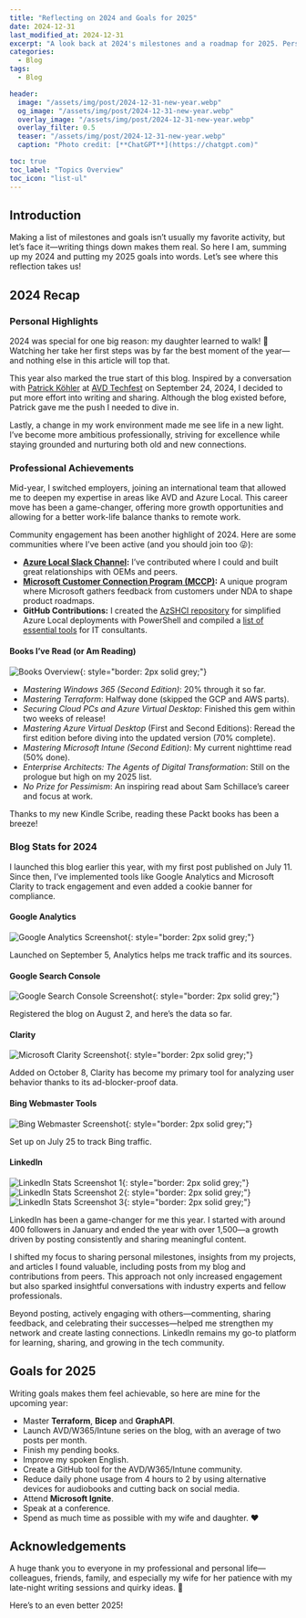 ```yaml
---
title: "Reflecting on 2024 and Goals for 2025"
date: 2024-12-31
last_modified_at: 2024-12-31
excerpt: "A look back at 2024's milestones and a roadmap for 2025. Personal growth, professional achievements and ambitious goals for the future."
categories: 
  - Blog
tags: 
  - Blog

header:
  image: "/assets/img/post/2024-12-31-new-year.webp"
  og_image: "/assets/img/post/2024-12-31-new-year.webp"
  overlay_image: "/assets/img/post/2024-12-31-new-year.webp"
  overlay_filter: 0.5  
  teaser: "/assets/img/post/2024-12-31-new-year.webp"
  caption: "Photo credit: [**ChatGPT**](https://chatgpt.com)"

toc: true
toc_label: "Topics Overview" 
toc_icon: "list-ul"
---
```


## Introduction

Making a list of milestones and goals isn’t usually my favorite activity, but let’s face it—writing things down makes them real. So here I am, summing up my 2024 and putting my 2025 goals into words. Let’s see where this reflection takes us!

## 2024 Recap

### Personal Highlights

2024 was special for one big reason: my daughter learned to walk! 🤗 Watching her take her first steps was by far the best moment of the year—and nothing else in this article will top that.

This year also marked the true start of this blog. Inspired by a conversation with [Patrick Köhler](https://www.linkedin.com/in/patrick-koehler/) at [AVD Techfest](https://avdtechfest.com/) on September 24, 2024, I decided to put more effort into writing and sharing. Although the blog existed before, Patrick gave me the push I needed to dive in.

Lastly, a change in my work environment made me see life in a new light. I’ve become more ambitious professionally, striving for excellence while staying grounded and nurturing both old and new connections.

### Professional Achievements

Mid-year, I switched employers, joining an international team that allowed me to deepen my expertise in areas like AVD and Azure Local. This career move has been a game-changer, offering more growth opportunities and allowing for a better work-life balance thanks to remote work.

Community engagement has been another highlight of 2024. Here are some communities where I’ve been active (and you should join too 😜):

- **[Azure Local Slack Channel](https://aka.ms/azurelocal-slack):** I’ve contributed where I could and built great relationships with OEMs and peers.
- **[Microsoft Customer Connection Program (MCCP)](https://aka.ms/joinccp):** A unique program where Microsoft gathers feedback from customers under NDA to shape product roadmaps.
- **GitHub Contributions:** I created the [AzSHCI repository](https://github.com/schmittnieto/AzSHCI) for simplified Azure Local deployments with PowerShell and compiled a [list of essential tools](https://schmitt-nieto.com/blog/github-tools/) for IT consultants.

#### Books I’ve Read (or Am Reading)
![Books Overview](/assets/img/post/2024-12-31-new-year/books.jpg){: style="border: 2px solid grey;"}

- *Mastering Windows 365 (Second Edition)*: 20% through it so far.
- *Mastering Terraform*: Halfway done (skipped the GCP and AWS parts).
- *Securing Cloud PCs and Azure Virtual Desktop*: Finished this gem within two weeks of release!
- *Mastering Azure Virtual Desktop* (First and Second Editions): Reread the first edition before diving into the updated version (70% complete).
- *Mastering Microsoft Intune (Second Edition)*: My current nighttime read (50% done).
- *Enterprise Architects: The Agents of Digital Transformation*: Still on the prologue but high on my 2025 list.
- *No Prize for Pessimism*: An inspiring read about Sam Schillace’s career and focus at work.

Thanks to my new Kindle Scribe, reading these Packt books has been a breeze!

### Blog Stats for 2024

I launched this blog earlier this year, with my first post published on July 11. Since then, I’ve implemented tools like Google Analytics and Microsoft Clarity to track engagement and even added a cookie banner for compliance.

#### Google Analytics
![Google Analytics Screenshot](/assets/img/post/2024-12-31-new-year/google-analytics.png){: style="border: 2px solid grey;"}

Launched on September 5, Analytics helps me track traffic and its sources.

#### Google Search Console
![Google Search Console Screenshot](/assets/img/post/2024-12-31-new-year/google-search-console.png){: style="border: 2px solid grey;"}

Registered the blog on August 2, and here’s the data so far.

#### Clarity
![Microsoft Clarity Screenshot](/assets/img/post/2024-12-31-new-year/clarity.png){: style="border: 2px solid grey;"}

Added on October 8, Clarity has become my primary tool for analyzing user behavior thanks to its ad-blocker-proof data.

#### Bing Webmaster Tools
![Bing Webmaster Screenshot](/assets/img/post/2024-12-31-new-year/bing-webmaster.png){: style="border: 2px solid grey;"}

Set up on July 25 to track Bing traffic.

#### LinkedIn
![LinkedIn Stats Screenshot 1](/assets/img/post/2024-12-31-new-year/linkedin1.png){: style="border: 2px solid grey;"}
![LinkedIn Stats Screenshot 2](/assets/img/post/2024-12-31-new-year/linkedin2.png){: style="border: 2px solid grey;"}
![LinkedIn Stats Screenshot 3](/assets/img/post/2024-12-31-new-year/linkedin2.png){: style="border: 2px solid grey;"}

LinkedIn has been a game-changer for me this year. I started with around 400 followers in January and ended the year with over 1,500—a growth driven by posting consistently and sharing meaningful content.

I shifted my focus to sharing personal milestones, insights from my projects, and articles I found valuable, including posts from my blog and contributions from peers. This approach not only increased engagement but also sparked insightful conversations with industry experts and fellow professionals.

Beyond posting, actively engaging with others—commenting, sharing feedback, and celebrating their successes—helped me strengthen my network and create lasting connections. LinkedIn remains my go-to platform for learning, sharing, and growing in the tech community.

## Goals for 2025

Writing goals makes them feel achievable, so here are mine for the upcoming year:

- Master **Terraform**, **Bicep** and **GraphAPI**.
- Launch AVD/W365/Intune series on the blog, with an average of two posts per month.
- Finish my pending books.
- Improve my spoken English.
- Create a GitHub tool for the AVD/W365/Intune community.
- Reduce daily phone usage from 4 hours to 2 by using alternative devices for audiobooks and cutting back on social media.
- Attend **Microsoft Ignite**.
- Speak at a conference.
- Spend as much time as possible with my wife and daughter. ❤️

## Acknowledgements

A huge thank you to everyone in my professional and personal life—colleagues, friends, family, and especially my wife for her patience with my late-night writing sessions and quirky ideas. 🤗

Here’s to an even better 2025!
